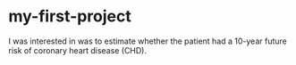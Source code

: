 # my-first-project
I was interested in was to estimate whether the patient had a 10-year future risk of coronary heart disease (CHD).

